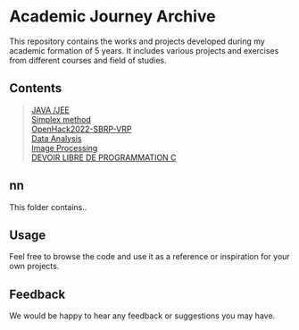 # Academic Journey Archive

This repository contains the works and projects developed during my academic formation of 5 years. It includes various projects and exercises from different courses and field of studies.

## Contents
> [JAVA /JEE](https://github.com/Zakelfathi/Academic-Journey-Archive/tree/master/java) <br>
> [Simplex method](https://github.com/Zakelfathi/Academic-Journey-Archive/tree/master/simplex-method-coded) <br>
> [OpenHack2022-SBRP-VRP](https://github.com/Zakelfathi/Academic-Journey-Archive/tree/master/OpenHack2022-SBRP-VRP-) <br>
> [Data Analysis](https://github.com/Zakelfathi/Academic-Journey-Archive/tree/master/dataAnalysis) <br>
> [Image Processing](https://github.com/Zakelfathi/Academic-Journey-Archive/tree/master/imageProcessing) <br>
> [DEVOIR LIBRE DE PROGRAMMATION C](https://github.com/Zakelfathi/Academic-Journey-Archive/tree/master/CP2-ENSA-DEVOIR-LIBRE-DE-PROGRAMMATION-C-) <br>

## nn
This folder contains..

## Usage
Feel free to browse the code and use it as a reference or inspiration for your own projects.

## Feedback
We would be happy to hear any feedback or suggestions you may have.
